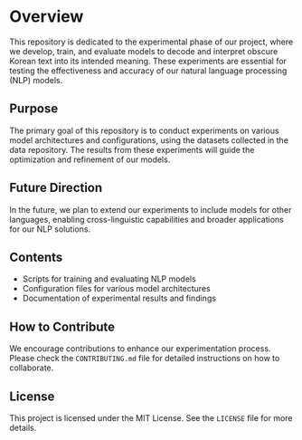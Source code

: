 # Overview

This repository is dedicated to the experimental phase of our project, where we develop, train, and evaluate models to decode and interpret obscure Korean text into its intended meaning. These experiments are essential for testing the effectiveness and accuracy of our natural language processing (NLP) models.

## Purpose

The primary goal of this repository is to conduct experiments on various model architectures and configurations, using the datasets collected in the data repository. The results from these experiments will guide the optimization and refinement of our models.

## Future Direction

In the future, we plan to extend our experiments to include models for other languages, enabling cross-linguistic capabilities and broader applications for our NLP solutions.

## Contents

- Scripts for training and evaluating NLP models
- Configuration files for various model architectures
- Documentation of experimental results and findings

## How to Contribute

We encourage contributions to enhance our experimentation process. Please check the `CONTRIBUTING.md` file for detailed instructions on how to collaborate.

## License

This project is licensed under the MIT License. See the `LICENSE` file for more details.

